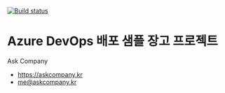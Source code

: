 [![Build status](https://dev.azure.com/phh129/demo-azure-devops/_apis/build/status/demo-azure-devops-CI)](https://dev.azure.com/phh129/demo-azure-devops/_build/latest?definitionId=1)

# Azure DevOps 배포 샘플 장고 프로젝트

Ask Company

+ https://askcompany.kr
+ me@askcompany.kr

